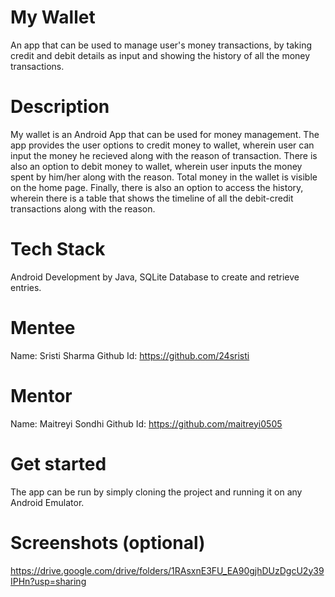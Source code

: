 # My Wallet

An app that can be used to manage user's money transactions, by taking credit and debit details as input and showing the history of all the money transactions.


# Description

My wallet is an Android App that can be used for money management. 
The app provides the user options to credit money to wallet, wherein user can input the money he recieved along with the reason of transaction. 
There is also an option to debit money to wallet, wherein user inputs the money spent by him/her along with the reason.
Total money in the wallet is visible on the home page.
Finally, there is also an option to access the history, wherein there is a table that shows the timeline of all the debit-credit transactions along with the reason.

# Tech Stack

Android Development by Java, SQLite Database to create and retrieve entries.

# Mentee

Name: Sristi Sharma 
Github Id: https://github.com/24sristi

# Mentor

Name: Maitreyi Sondhi
Github Id: https://github.com/maitreyi0505

# Get started

The app can be run by simply cloning the project and running it on any Android Emulator.

# Screenshots (optional)
https://drive.google.com/drive/folders/1RAsxnE3FU_EA90gjhDUzDgcU2y39IPHn?usp=sharing 
